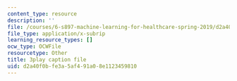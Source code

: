 ```yaml
---
content_type: resource
description: ''
file: /courses/6-s897-machine-learning-for-healthcare-spring-2019/d2a40f0bfe3a5af491a08e1123459810_MoEaRpLNo9A.vtt
file_type: application/x-subrip
learning_resource_types: []
ocw_type: OCWFile
resourcetype: Other
title: 3play caption file
uid: d2a40f0b-fe3a-5af4-91a0-8e1123459810
---
```

